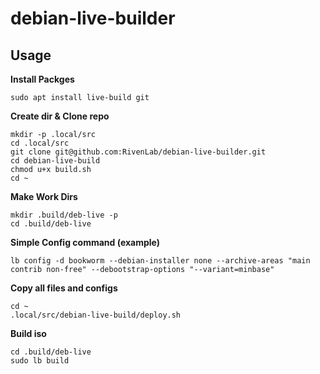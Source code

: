 # debian-live-builder

## Usage

**Install Packges**
```
sudo apt install live-build git
```

**Create dir & Clone repo**
```
mkdir -p .local/src
cd .local/src
git clone git@github.com:RivenLab/debian-live-builder.git
cd debian-live-build
chmod u+x build.sh
cd ~
```

**Make Work Dirs**
```
mkdir .build/deb-live -p
cd .build/deb-live
```
**Simple Config command (example)**
```
lb config -d bookworm --debian-installer none --archive-areas "main contrib non-free" --debootstrap-options "--variant=minbase"
```

**Copy all files and configs**
```
cd ~
.local/src/debian-live-build/deploy.sh  
```
**Build iso**
```
cd .build/deb-live  
sudo lb build  
```
